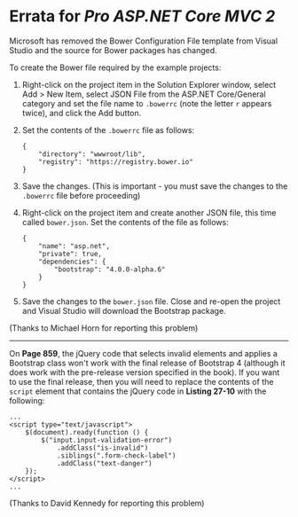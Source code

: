 # Errata for *Pro ASP.NET Core MVC 2*

Microsoft has removed the Bower Configuration File template from Visual Studio and the source for Bower packages has changed.

To create the Bower file required by the example projects:

1. Right-click on the project item in the Solution Explorer window, select Add > New Item, select JSON File from the ASP.NET Core/General category and set the file name to `.bowerrc` (note the letter `r` appears twice), and click the Add button.
2. Set the contents of the `.bowerrc` file as follows:

    ````
    {
        "directory": "wwwroot/lib",
        "registry": "https://registry.bower.io"        
    }

3. Save the changes. (This is important - you must save the changes to the `.bowerrc` file before proceeding)

4. Right-click on the project item and create another JSON file, this time called `bower.json`. Set the contents of the file as follows:

    ````
    {
        "name": "asp.net",
        "private": true,
        "dependencies": {
            "bootstrap": "4.0.0-alpha.6"            
        }
    }

5. Save the changes to the `bower.json` file. Close and re-open  the project and Visual Studio will download the Bootstrap package.

(Thanks to Michael Horn for reporting this problem)

---

On **Page 859**, the jQuery code that selects invalid elements and applies a Bootstrap class won't work with the final release of Bootstrap 4 (although it does work with the pre-release version specified in the book). If you want to use the final release, then you will need to replace the contents of the `script` element that contains the jQuery code in **Listing 27-10** with the following:

    ...
    <script type="text/javascript">
        $(document).ready(function () {
            $("input.input-validation-error")
                .addClass("is-invalid")
                .siblings(".form-check-label")
                .addClass("text-danger")                
        });
    </script>
    ...

(Thanks to David Kennedy for reporting this problem)